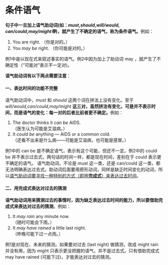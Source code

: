 # 条件语气

<b>句子中一旦加上**语气助动词**(如：<em>must,should,will/would, can/could,may/might等</em>)，就产生了**不确定的语气**，称为**条件语气**。</b>例如：  
>  
1. You are right. （你是对的。）  
2. You <em>may be</em> right. （你可能是对的。）  

例1中是以现在式来叙述事实的语气。例2中因为加上了助动词 may ，就产生了不确定性（“可能对”表示不一定对)。    

<b>**语气助动词**有以下两点需要注意</b>：  

#### 一、表达时间的功能不完整

语气助动词中，<em>must</em> 和 <em>should</em> 这两个词在拼法上没有变化。至于 <em>will/would,can/could,may/might</em> <b>这三对，虽然拼法有变化，可是并不表示时间，而是语气的变化：**每一对的后者比前者更不确定**。</b>例如：  
>  
1. The doctor thinks it <em>can be</em> AIDS.  
（医生认为可能是艾滋病。）  
2. It <em>could be</em> anything — AIDS or a common cold.  
（还看不出来是什么病——可能是艾滋病，也可能是感冒。）  

例1中的 can be 是不确定语气，表示有这个可能，但还不一定。例2中的 could be 并不表示过去式，两句话的时间一样，都是现在时间，差别在于 could 表示更不确定的语气。
语气助动词，不论是 must 这一类，还是 can/could 这一类，都无法明确表达过去式。助动词后面要用原形动词，同样是缺乏时间变化的动词，所以<u>语气助动词要寻找一种特别的方式（即用**完成式**）来表达过去时间</u>。

#### 二、用完成式表达对过去的猜测

<b>语气助动词用来猜测过去的事情时，因为缺乏表达过去时间的能力，所以要借助**完成式来表达对过去的猜测**</b>。例如：  
>  
1. It <em>may rain</em> any minute now.   
（随时可能会下雨。）  
2. It <em>may have rained</em> a little last night.   
（昨晚可能下过一点雨。）  

例1是对现在、未来的猜测。如果要对过去 (last night) 做猜测，改成 might rain  并没有用，因为 might 只表示更没把握的语气，并不是过去式。只有借助完成式 may have rained  (可能下过)，才能表达对过去的猜测。